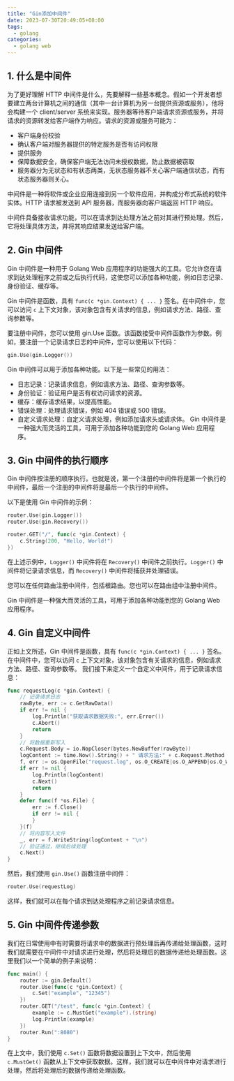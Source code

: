 ```yaml
---
title: "Gin添加中间件"
date: 2023-07-30T20:49:05+08:00
tags:
  - golang
categories:
  - golang web
---
```


## 1. 什么是中间件
为了更好理解 HTTP 中间件是什么，先要解释一些基本概念。假如一个开发者想要建立两台计算机之间的通信（其中一台计算机为另一台提供资源或服务），他将会构建一个 client/server 系统来实现。服务器等待客户端请求资源或服务，并将请求的资源转发给客户端作为响应。请求的资源或服务可能为：

* 客户端身份校验
* 确认客户端对服务器提供的特定服务是否有访问权限
* 提供服务
* 保障数据安全，确保客户端无法访问未授权数据，防止数据被窃取
* 服务器分为无状态和有状态两类，无状态服务器不关心客户端通信状态，而有状态服务器则关心。

中间件是一种将软件或企业应用连接到另一个软件应用，并构成分布式系统的软件实体。HTTP 请求被发送到 API 服务器，而服务器向客户端返回 HTTP 响应。

中间件具备接收请求功能，可以在请求到达处理方法之前对其进行预处理。然后，它将处理具体方法，并将其响应结果发送给客户端。

## 2. Gin 中间件
Gin 中间件是一种用于 Golang Web 应用程序的功能强大的工具。它允许您在请求到达处理程序之前或之后执行代码，这使您可以添加各种功能，例如日志记录、身份验证、缓存等。

Gin 中间件是函数，具有 `func(c *gin.Context) { ... }` 签名。在中间件中，您可以访问 `c` 上下文对象，该对象包含有关请求的信息，例如请求方法、路径、查询参数等。

要注册中间件，您可以使用 gin.Use 函数。该函数接受中间件函数作为参数。例如，要注册一个记录请求日志的中间件，您可以使用以下代码：
```go
gin.Use(gin.Logger())
```
Gin 中间件可以用于添加各种功能。以下是一些常见的用法：

* 日志记录：记录请求信息，例如请求方法、路径、查询参数等。
* 身份验证：验证用户是否有权访问请求的资源。
* 缓存：缓存请求结果，以提高性能。
* 错误处理：处理请求错误，例如 404 错误或 500 错误。
* 自定义请求处理：自定义请求处理，例如添加请求头或请求体。
Gin 中间件是一种强大而灵活的工具，可用于添加各种功能到您的 Golang Web 应用程序。

## 3. Gin 中间件的执行顺序
Gin 中间件按注册的顺序执行。也就是说，第一个注册的中间件将是第一个执行的中间件，最后一个注册的中间件将是最后一个执行的中间件。

以下是使用 Gin 中间件的示例：
```go
router.Use(gin.Logger())
router.Use(gin.Recovery())

router.GET("/", func(c *gin.Context) {
    c.String(200, "Hello, World!")
})
```
在上述示例中，`Logger()` 中间件将在 `Recovery()` 中间件之前执行。`Logger()` 中间件将记录请求信息，而 `Recovery()` 中间件将捕获并处理错误。

您可以在任何路由注册中间件，包括根路由。您也可以在路由组中注册中间件。

Gin 中间件是一种强大而灵活的工具，可用于添加各种功能到您的 Golang Web 应用程序。

## 4. Gin 自定义中间件
正如上文所述，Gin 中间件是函数，具有 `func(c *gin.Context) { ... }` 签名。在中间件中，您可以访问 `c` 上下文对象，该对象包含有关请求的信息，例如请求方法、路径、查询参数等。
我们接下来定义一个自定义中间件，用于记录请求信息：
```go
func requestLog(c *gin.Context) {
	// 记录请求日志
	rawByte, err := c.GetRawData()
	if err != nil {
		log.Println("获取请求数据失败:", err.Error())
		c.Abort()
		return
	}
	// 将数据重新写入
	c.Request.Body = io.NopCloser(bytes.NewBuffer(rawByte))
	logContent := time.Now().String() + " 请求方法:" + c.Request.Method + "请求路径:" + c.Request.URL.Path + "请求参数:" + string(rawByte)
	f, err := os.OpenFile("request.log", os.O_CREATE|os.O_APPEND|os.O_WRONLY, 0777)
	if err != nil {
		log.Println(logContent)
		c.Next()
		return
	}
	defer func(f *os.File) {
		err := f.Close()
		if err != nil {
		}
	}(f)
	// 将内容写入文件
	_, err = f.WriteString(logContent + "\n")
	// 验证通过，继续后续处理
	c.Next()
}
```
然后，我们使用 `gin.Use()` 函数注册中间件：
```go
router.Use(requestLog)
```
这样，我们就可以在每个请求到达处理程序之前记录请求信息。
## 5. Gin 中间件传递参数
我们在日常使用中有时需要将请求中的数据进行预处理后再传递给处理函数，这时我们就需要在中间件中对请求进行处理，然后将处理后的数据传递给处理函数。这里我们以一个简单的例子来说明：
```go
func main() {
    router := gin.Default()
    router.Use(func(c *gin.Context) {
        c.Set("example", "12345")
    })
    router.GET("/test", func(c *gin.Context) {
        example := c.MustGet("example").(string)
        log.Println(example)
    })
    router.Run(":8080")
}
```
在上文中，我们使用 `c.Set()` 函数将数据设置到上下文中，然后使用 `c.MustGet()` 函数从上下文中获取数据。这样，我们就可以在中间件中对请求进行处理，然后将处理后的数据传递给处理函数。
